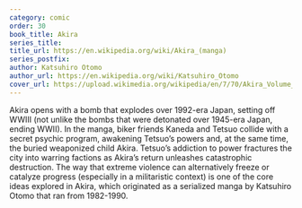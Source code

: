 ```yaml
---
category: comic
order: 30
book_title: Akira
series_title:
title_url: https://en.wikipedia.org/wiki/Akira_(manga)
series_postfix:
author: Katsuhiro Otomo
author_url: https://en.wikipedia.org/wiki/Katsuhiro_Otomo
cover_url: https://upload.wikimedia.org/wikipedia/en/7/70/Akira_Volume_1_Cover_Japanese_Version_%28Manga%29.jpg
---
```

Akira opens with a bomb that explodes over 1992-era Japan, setting off WWIII (not unlike the bombs that were detonated over 1945-era Japan, ending WWII). In the manga, biker friends Kaneda and Tetsuo collide with a secret psychic program, awakening Tetsuo’s powers and, at the same time, the buried weaponized child Akira. Tetsuo’s addiction to power fractures the city into warring factions as Akira’s return unleashes catastrophic destruction. The way that extreme violence can alternatively freeze or catalyze progress (especially in a militaristic context) is one of the core ideas explored in Akira, which originated as a serialized manga by Katsuhiro Otomo that ran from 1982-1990.
